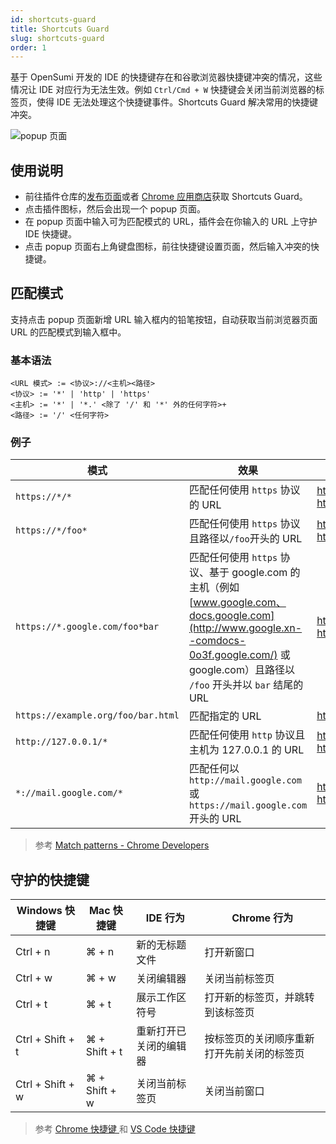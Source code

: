 ```yaml
---
id: shortcuts-guard
title: Shortcuts Guard
slug: shortcuts-guard
order: 1
---
```


基于 OpenSumi 开发的 IDE 的快捷键存在和谷歌浏览器快捷键冲突的情况，这些情况让 IDE 对应行为无法生效。例如 `Ctrl/Cmd + W` 快捷键会关闭当前浏览器的标签页，使得 IDE 无法处理这个快捷键事件。Shortcuts Guard 解决常用的快捷键冲突。

![popup 页面](https://gw.alipayobjects.com/zos/antfincdn/Vplt6x5G9/4b3c7a42-f9b6-4b36-a42e-d814397c6137.png)

## 使用说明

- 前往插件仓库的[发布页面](https://github.com/opensumi/shortcuts-guard/releases)或者 [Chrome 应用商店](https://chrome.google.com/webstore/detail/shortcuts-guard/nephehdkdelkjgiihmhdjpedpoinmpjl?hl=zh-CN)获取 Shortcuts Guard。
- 点击插件图标，然后会出现一个 popup 页面。
- 在 popup 页面中输入可为匹配模式的 URL，插件会在你输入的 URL 上守护 IDE 快捷键。
- 点击 popup 页面右上角键盘图标，前往快捷键设置页面，然后输入冲突的快捷键。

## 匹配模式

支持点击 popup 页面新增 URL 输入框内的铅笔按钮，自动获取当前浏览器页面 URL 的匹配模式到输入框中。

### 基本语法

```
<URL 模式> := <协议>://<主机><路径>
<协议> := '*' | 'http' | 'https'
<主机> := '*' | '*.' <除了 '/' 和 '*' 外的任何字符>+
<路径> := '/' <任何字符>
```

### 例子

| 模式                               | 效果                                                                                                                                                                                               | 匹配的 URLs 例子                                                  |
| ---------------------------------- | -------------------------------------------------------------------------------------------------------------------------------------------------------------------------------------------------- | ----------------------------------------------------------------- |
| `https://*/*`                      | 匹配任何使用 `https` 协议的 URL                                                                                                                                                                    | https://www.google.com/ https://example.org/foo/bar.html          |
| `https://*/foo*`                   | 匹配任何使用 `https` 协议且路径以`/foo`开头的 URL                                                                                                                                                  | https://example.com/foo/bar.html https://www.google.com/foo       |
| `https://*.google.com/foo*bar`     | 匹配任何使用 `https` 协议、基于 google.com 的主机（例如 [www.google.com、docs.google.com](http://www.google.xn--comdocs-0o3f.google.com/) 或 google.com）且路径以 `/foo` 开头并以 `bar` 结尾的 URL | https://www.google.com/foo/baz/bar https://docs.google.com/foobar |
| `https://example.org/foo/bar.html` | 匹配指定的 URL                                                                                                                                                                                     | https://example.org/foo/bar.html                                  |
| `http://127.0.0.1/*`               | 匹配任何使用 `http` 协议且主机为 127.0.0.1 的 URL                                                                                                                                                  | http://127.0.0.1/ http://127.0.0.1/foo/bar.html                   |
| `*://mail.google.com/*`            | 匹配任何以 `http://mail.google.com` 或 `https://mail.google.com` 开头的 URL                                                                                                                        | http://mail.google.com/foo/baz/bar https://mail.google.com/foobar |

> 参考 [Match patterns - Chrome Developers](https://developer.chrome.com/docs/extensions/mv3/match_patterns/)

## 守护的快捷键

| **Windows 快捷键** | **Mac 快捷键** | **IDE 行为**           | **Chrome 行为**                            |
| ------------------ | -------------- | ---------------------- | ------------------------------------------ |
| Ctrl + n           | ⌘ + n          | 新的无标题文件         | 打开新窗口                                 |
| Ctrl + w           | ⌘ + w          | 关闭编辑器             | 关闭当前标签页                             |
| Ctrl + t           | ⌘ + t          | 展示工作区符号         | 打开新的标签页，并跳转到该标签页           |
| Ctrl + Shift + t   | ⌘ + Shift + t  | 重新打开已关闭的编辑器 | 按标签页的关闭顺序重新打开先前关闭的标签页 |
| Ctrl + Shift + w   | ⌘ + Shift + w  | 关闭当前标签页         | 关闭当前窗口                               |

> 参考 [Chrome 快捷键 ](https://support.google.com/chrome/answer/157179?co=GENIE.Platform%3DDesktop&hl=zh-Hans#zippy=%2C标签页和窗口快捷键)和 [VS Code 快捷键](https://code.visualstudio.com/shortcuts/keyboard-shortcuts-windows.pdf)
